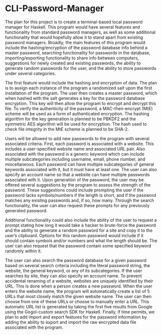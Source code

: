 # CLI-Password-Manager

The plan for this project is to create a terminal-based local password manager for Haskell. This
program would have several features and functionality from standard password managers, as well as
some additional functionality that would hopefully allow it to stand apart from existing password
managers. Broadly, the main features of this program would include the hashing/encryption of the
password database info behind a master password, searching functionality for passwords in the
database, importing/exporting functionality to share info between computers, suggestions for newly
created and existing passwords, the ability to generate random passwords for the user, and the ability to
store passwords under several categories.

The first feature would include the hashing and encryption of data. The plan is to assign each
instance of the program a randomized salt upon the first installation of the program. The user then
creates a master password, which when hashed with the salt generates a key for the password database
encryption. This key will then allow the program to encrypt and decrypt this file. To verify the
authenticity of the password, a MAC-then-encrypt (MtE) scheme will be used as a form of authenticated
encryption. The hashing algorithm for the key generation is planned to be PBKDF2 and the symmetric
AES algorithm will be used for encryption. The hash used to check file integrity in the MtE scheme is
planned to be SHA-2.

Users will be allowed to add new passwords to the program with several associated criteria.
First, each password is associated with a website. This includes a user-specified website name and
associated URL pair. Also associated with the password is a generic keyword which can include multiple
subcategories including username, email, phone number, and miscellaneous. Each password can have
multiple subcategories of general keywords associated with it, but it must have at least one. The user
can also specify an account name so that a website can have multiple passwords associated with it.
Upon generation of the password, the user may be offered several suggestions by the program
to assess the strength of the password. These suggestions could include prompting the user if the
password lacks symbols/numbers if the length is short, and if the password matches any existing
passwords and, if so, how many. Through the search functionality, the user can also request these
prompts for any previously generated password.

Additional functionality could also include the ability of the user to request a prompt stating
how long it would take a hacker to brute-force the password and the ability to generate a random
password for a site and copy it to the user’s clipboard. Options for this random password would include
if it should contain symbols and/or numbers and what the length should be. The user can also request
that the password contain some specified keyword randomly within it.

The user can also search the password database for a given password based on several search
criteria including the literal password string, the website, the general keyword, or any of its
subcategories. If the user searches by site, they can also specify an account name. To prevent accidental
renaming of a website, websites are uniquely identified by their URL. This is done when a person creates
a new password. When the user enters the website name, the program will automatically create a list of
5 URLs that most closely match the given website name. The user can then choose from one of these
URLs or choose to manually enter a URL. This automatic URL list is generated by taking the first five
results from Google using the Gogol-custom search SDK for Haskell. Finally, if time permits, we plan to
add import and export features for the password information by adding the ability to export and import
the raw encrypted data file associated with the program.


